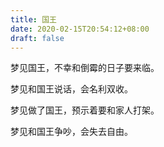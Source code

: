 ```yaml
---
title: 国王
date: 2020-02-15T20:54:12+08:00
draft: false
---
```


梦见国王，不幸和倒霉的日子要来临。

梦见和国王说话，会名利双收。

梦见做了国王，预示着要和家人打架。

梦见和国王争吵，会失去自由。